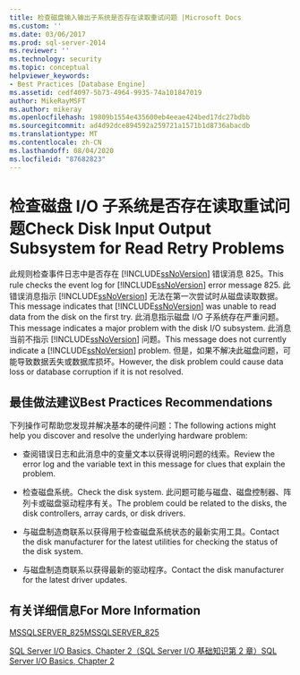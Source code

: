 ```yaml
---
title: 检查磁盘输入输出子系统是否存在读取重试问题 |Microsoft Docs
ms.custom: ''
ms.date: 03/06/2017
ms.prod: sql-server-2014
ms.reviewer: ''
ms.technology: security
ms.topic: conceptual
helpviewer_keywords:
- Best Practices [Database Engine]
ms.assetid: cedf4097-5b73-4964-9935-74a101847019
author: MikeRayMSFT
ms.author: mikeray
ms.openlocfilehash: 19809b1554e435600eb4eeae424bed17dc27bdbb
ms.sourcegitcommit: ad4d92dce894592a259721a1571b1d8736abacdb
ms.translationtype: MT
ms.contentlocale: zh-CN
ms.lasthandoff: 08/04/2020
ms.locfileid: "87682823"
---
```

# <a name="check-disk-input-output-subsystem-for-read-retry-problems"></a><span data-ttu-id="a51c7-102">检查磁盘 I/O 子系统是否存在读取重试问题</span><span class="sxs-lookup"><span data-stu-id="a51c7-102">Check Disk Input Output Subsystem for Read Retry Problems</span></span>
  <span data-ttu-id="a51c7-103">此规则检查事件日志中是否存在 [!INCLUDE[ssNoVersion](../../includes/ssnoversion-md.md)] 错误消息 825。</span><span class="sxs-lookup"><span data-stu-id="a51c7-103">This rule checks the event log for [!INCLUDE[ssNoVersion](../../includes/ssnoversion-md.md)] error message 825.</span></span> <span data-ttu-id="a51c7-104">此错误消息指示 [!INCLUDE[ssNoVersion](../../includes/ssnoversion-md.md)] 无法在第一次尝试时从磁盘读取数据。</span><span class="sxs-lookup"><span data-stu-id="a51c7-104">This message indicates that [!INCLUDE[ssNoVersion](../../includes/ssnoversion-md.md)] was unable to read data from the disk on the first try.</span></span> <span data-ttu-id="a51c7-105">此消息指示磁盘 I/O 子系统存在严重问题。</span><span class="sxs-lookup"><span data-stu-id="a51c7-105">This message indicates a major problem with the disk I/O subsystem.</span></span> <span data-ttu-id="a51c7-106">此消息当前不指示 [!INCLUDE[ssNoVersion](../../includes/ssnoversion-md.md)] 问题。</span><span class="sxs-lookup"><span data-stu-id="a51c7-106">This message does not currently indicate a [!INCLUDE[ssNoVersion](../../includes/ssnoversion-md.md)] problem.</span></span> <span data-ttu-id="a51c7-107">但是，如果不解决此磁盘问题，可能导致数据丢失或数据库损坏。</span><span class="sxs-lookup"><span data-stu-id="a51c7-107">However, the disk problem could cause data loss or database corruption if it is not resolved.</span></span>  
  
## <a name="best-practices-recommendations"></a><span data-ttu-id="a51c7-108">最佳做法建议</span><span class="sxs-lookup"><span data-stu-id="a51c7-108">Best Practices Recommendations</span></span>  
 <span data-ttu-id="a51c7-109">下列操作可帮助您发现并解决基本的硬件问题：</span><span class="sxs-lookup"><span data-stu-id="a51c7-109">The following actions might help you discover and resolve the underlying hardware problem:</span></span>  
  
-   <span data-ttu-id="a51c7-110">查阅错误日志和此消息中的变量文本以获得说明问题的线索。</span><span class="sxs-lookup"><span data-stu-id="a51c7-110">Review the error log and the variable text in this message for clues that explain the problem.</span></span>  
  
-   <span data-ttu-id="a51c7-111">检查磁盘系统。</span><span class="sxs-lookup"><span data-stu-id="a51c7-111">Check the disk system.</span></span> <span data-ttu-id="a51c7-112">此问题可能与磁盘、磁盘控制器、阵列卡或磁盘驱动程序有关。</span><span class="sxs-lookup"><span data-stu-id="a51c7-112">The problem could be related to the disks, the disk controllers, array cards, or disk drivers.</span></span>  
  
-   <span data-ttu-id="a51c7-113">与磁盘制造商联系以获得用于检查磁盘系统状态的最新实用工具。</span><span class="sxs-lookup"><span data-stu-id="a51c7-113">Contact the disk manufacturer for the latest utilities for checking the status of the disk system.</span></span>  
  
-   <span data-ttu-id="a51c7-114">与磁盘制造商联系以获得最新的驱动程序。</span><span class="sxs-lookup"><span data-stu-id="a51c7-114">Contact the disk manufacturer for the latest driver updates.</span></span>  
  
## <a name="for-more-information"></a><span data-ttu-id="a51c7-115">有关详细信息</span><span class="sxs-lookup"><span data-stu-id="a51c7-115">For More Information</span></span>  
 [<span data-ttu-id="a51c7-116">MSSQLSERVER_825</span><span class="sxs-lookup"><span data-stu-id="a51c7-116">MSSQLSERVER_825</span></span>](../errors-events/mssqlserver-825-database-engine-error.md)  
  
 <span data-ttu-id="a51c7-117">[SQL Server I/O Basics, Chapter 2（SQL Server I/O 基础知识第 2 章）](/previous-versions/sql/sql-server-2005/administrator/cc917726(v=technet.10))</span><span class="sxs-lookup"><span data-stu-id="a51c7-117">[SQL Server I/O Basics, Chapter 2](/previous-versions/sql/sql-server-2005/administrator/cc917726(v=technet.10))</span></span>  
  
  
